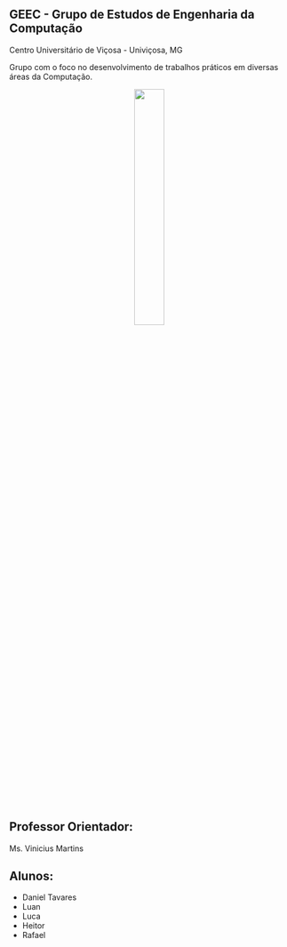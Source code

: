## GEEC - Grupo de Estudos de Engenharia da Computação

Centro Universitário de Viçosa - Univiçosa, MG

Grupo com o foco no desenvolvimento de trabalhos práticos  em diversas áreas da Computação.
<p align="center" width="100%">
    <img width="33%" src="https://cdn.univicosa.com.br/img/portal/graduacao/curso/selo/engenharia_de_computacao.png">
</p>

## Professor Orientador:
Ms. Vinicius Martins

## Alunos:
- Daniel Tavares
- Luan
- Luca
- Heitor
- Rafael
